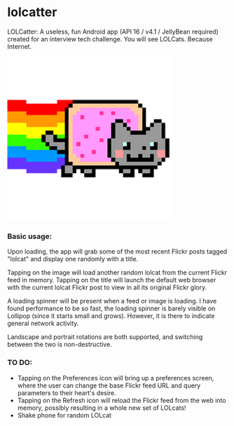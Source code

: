 # lolcatter
LOLCatter: A useless, fun Android app (API 16 / v4.1 / JellyBean required) created for an interview tech challenge.  You will see LOLCats.  Because Internet.

![LauncherIcon](app/src/main/res/mipmap-xxhdpi/ic_launcher.png)

### Basic usage:
Upon loading, the app will grab some of the most recent Flickr posts tagged "lolcat" and display one randomly with a title.

Tapping on the image will load another random lolcat from the current Flickr feed in memory.
Tapping on the title will launch the default web browser with the current lolcat Flickr post to view in all its original Flickr glory.

A loading spinner will be present when a feed or image is loading.  I have found performance to be so fast, the loading spinner is barely visible on Lollipop (since it starts small and grows).  However, it is there to indicate general network activity.

Landscape and portrait rotations are both supported, and switching between the two is non-destructive.


### TO DO:
  * Tapping on the Preferences icon will bring up a preferences screen, where the user can change the base Flickr feed URL and query parameters to their heart's desire.
  * Tapping on the Refresh icon will reload the Flickr feed from the web into memory, possibly resulting in a whole new set of LOLcats!
  * Shake phone for random LOLcat

